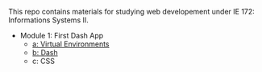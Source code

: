 This repo contains materials for studying web developement under IE 172: Informations Systems II.

- Module 1: First Dash App
    - [a: Virtual Environments](https://github.com/csonday/ie172webdev_notes/tree/module1a)
    - [b: Dash](https://github.com/csonday/ie172webdev_notes/tree/module1b)
    - c: CSS